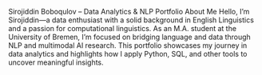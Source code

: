 Sirojiddin Boboqulov – Data Analytics & NLP Portfolio
About Me
Hello, I’m Sirojiddin—a data enthusiast with a solid background in English Linguistics and a passion for computational linguistics. As an M.A. student at the University of Bremen, I’m focused on bridging language and data through NLP and multimodal AI research. This portfolio showcases my journey in data analytics and highlights how I apply Python, SQL, and other tools to uncover meaningful insights.
